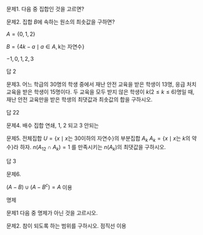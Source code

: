 


문제1. 다음 중 집합인 것을 고르면?



문제2. 집합 $B$에 속하는 원소의 최솟값을 구하면?

$A=\lbrace 0, 1, 2\rbrace$

$B=\lbrace 4k-a\mid a\in A, \text{k는 자연수}\rbrace$

$-1, 0, 1, 2, 3$

답 $2$



문제3. 어느 학급의 $30$명의 학생 중에서 재난 안전 교육을 받은 학생이 $13$명, 응급 처치 교육을 받은 학생이 $15$명이다. 두 교육을 모두 받지 않은 학생이 $k(2\le k\le6)$명일 때, 재난 안전 교육만을 받은 학생의 최댓값과 최솟값의 합을 구하시오. 

답 $22$



문제4. 배수 집합 연쇄, 1, 2 되고 3 안되는



문제5. 전체집합 $U=\lbrace x\mid x\text{는 }30\text{이하의 자연수}\rbrace$의 부분집합 $A_k$ $A_k=\lbrace x\mid x\text{는 }k\text{의 약수}\rbrace$라 하자. 
$n(A_{12}\cap A_k)=1$
를 만족시키는 $n(A_k)$의 최댓값을 구하시오.

답 3



문제6. 

$(A-B)\cup(A-B^c)=A$
이용




명제

문제1 다음 중 명제가 아닌 것을 고르시오. 



문제2. 참이 되도록 하는 범위를 구하시오. 점직선 이용
